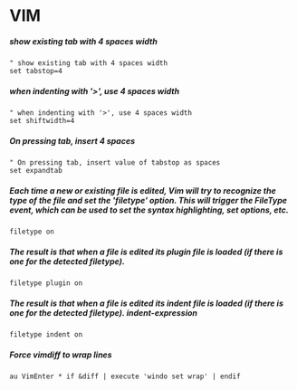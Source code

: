 # VIM

##### show existing tab with 4 spaces width
```
" show existing tab with 4 spaces width
set tabstop=4
```

##### when indenting with '>', use 4 spaces width
```
" when indenting with '>', use 4 spaces width
set shiftwidth=4
```

##### On pressing tab, insert 4 spaces
```
" On pressing tab, insert value of tabstop as spaces
set expandtab
```

##### Each time a new or existing file is edited, Vim will try to recognize the type of the file and set the 'filetype' option. This will trigger the FileType event, which can be used to set the syntax highlighting, set options, etc.
```
filetype on
```

##### The result is that when a file is edited its plugin file is loaded (if there is one for the detected filetype).
```
filetype plugin on
```

##### The result is that when a file is edited its indent file is loaded (if there is one for the detected filetype). indent-expression
```
filetype indent on
```

##### Force vimdiff to wrap lines
```
au VimEnter * if &diff | execute 'windo set wrap' | endif
```



